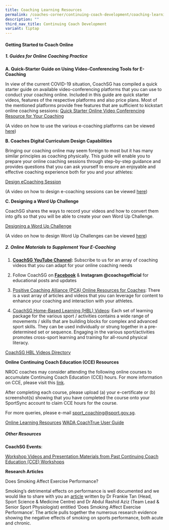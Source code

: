 ```yaml
---
title: Coaching Learning Resources
permalink: /coaches-corner/continuing-coach-development/coaching-learning-resources/
description: ""
third_nav_title: Continuing Coach Development
variant: tiptap
---
```

<h4><strong>Getting Started to Coach Online</strong></h4>
<h5><strong>1. Guides for Online Coaching Practice</strong></h5>
<p><strong>A. Quick-Starter Guide on Using Video-Conferencing Tools for E-Coaching</strong>
</p>
<p>In view of the current COVID-19 situation, CoachSG has compiled a quick
starter guide on available video-conferencing platforms that you can use
to&nbsp; conduct your coaching online. Included in this guide are quick
starter videos, features of the respective platforms and also price plans.
Most of the mentioned platforms provide free features that are sufficient
to kickstart online coaching sessions: <a href="/files/Support/Coaches'%20Corner/Continuing%20Coach%20Development/Coaching%20Learning%20Resources/Quick_Starter_Online_Video_Conferencing_Resource_for_Your_Coaching.pdf" rel="noopener noreferrer nofollow" target="_blank">Quick Starter Online Video Conferencing Resource for Your Coaching</a>
</p>
<p>(A video on how to use the various e-coaching platforms can be viewed&nbsp;
<a href="https://www.facebook.com/CoachSG1/videos/245327443374472/?" rel="noopener noreferrer nofollow" target="_blank">here</a>)</p>
<p><strong>B. Coaches Digital Curriculum Design Capabilities</strong>
</p>
<p>Bringing our coaching online may seem foreign to most but it has many
similar principles as coaching physically. This guide will enable you to
prepare your online coaching sessions through step-by-step guidance and
provides questions that you can ask yourself to ensure an enjoyable and
effective coaching experience both for you and your athletes:</p>
<p><a href="/files/Support/Coaches'%20Corner/Continuing%20Coach%20Development/Coaching%20Learning%20Resources/Designing_eCoaching_Session_v4.pdf" rel="noopener noreferrer nofollow" target="_blank">Design eCoaching Session</a>
</p>
<p>(A video on how to design e-coaching sessions can be viewed&nbsp;<a href="https://www.facebook.com/CoachSG1/videos/249209429531732/" rel="noopener noreferrer nofollow" target="_blank">here</a>)</p>
<p><strong>C. Designing a Word Up Challenge</strong>
</p>
<p>CoachSG shares the ways to record your videos and how to convert them
into gifs so that you will be able to create your own Word Up Challenge.</p>
<p><a href="/files/Support/Coaches'%20Corner/Continuing%20Coach%20Development/Coaching%20Learning%20Resources/Designing_a_Word_Up_Challenge.pdf" rel="noopener noreferrer nofollow" target="_blank">Designing a Word Up Challenge</a>
</p>
<p>(A video on how to design Word Up Challenges can be viewed&nbsp;<a href="https://www.facebook.com/CoachSG1/videos/882258065626126/" rel="noopener noreferrer nofollow" target="_blank">here</a>)</p>
<h5><strong>2. Online Materials to Supplement Your E-Coaching</strong></h5>
<ol data-tight="true" class="tight">
<li>
<p><strong><a href="https://www.youtube.com/channel/UC6S-f5ZwoXcGs_TDbimGd5g" rel="noopener noreferrer nofollow" target="_blank">CoachSG YouTube Channel</a>:</strong>&nbsp;Subscribe
to us for an array of coaching videos that you can adapt for your online
coaching needs</p>
</li>
<li>
<p>Follow CoachSG on&nbsp;<strong><a href="https://m.facebook.com/CoachSG1/" rel="noopener noreferrer nofollow" target="_blank">Facebook</a></strong>&nbsp;&amp;&nbsp;<strong>Instagram @coachsgofficial</strong>&nbsp;for
educational posts and updates</p>
</li>
<li>
<p><a href="https://www.positivecoach.org/coaches/" rel="noopener noreferrer nofollow" target="_blank">Positive Coaching Alliance (PCA) Online Resources for Coaches</a>:
There is a vast array of articles and videos that you can leverage for
content to enhance your coaching and interaction with your athletes.</p>
</li>
<li>
<p><a href="https://www.youtube.com/channel/UC6S-f5ZwoXcGs_TDbimGd5g" rel="noopener noreferrer nofollow" target="_blank">CoachSG Home-Based Learning (HBL) Videos</a>:&nbsp;Each
set of learning package for the various sport / activities contains a wide
range of movements / skills that are building blocks for complex and advanced
sport skills. They can be used individually or strung together in a pre-determined
set or sequence. Engaging in the various sport/activities promotes cross-sport
learning and training for all-round physical literacy.</p>
</li>
</ol>
<p><a href="/files/Support/Coaches'%20Corner/Continuing%20Coach%20Development/Coaching%20Learning%20Resources/CoachSG_HBL_Videos_Directory_v2.pdf" rel="noopener noreferrer nofollow" target="_blank">CoachSG HBL Videos Directory</a>
</p>
<p><strong>Online Continuing Coach Education (CCE) Resources</strong>
</p>
<p>NROC coaches may consider attending the following online courses to accumulate
Continuing Coach Education (CCE) hours. For more information on CCE, please
visit this&nbsp;<a href="/coaches-corner/continuing-coach-development/continuing-coach-education-cce/" rel="noopener noreferrer nofollow" target="_blank">link</a>.</p>
<p>After completing each course, please upload (a) your e-certificate or
(b) screenshot(s) showing that you have completed the course onto your
SportSync account to claim CCE hours for the course.</p>
<p>For more queries, please e-mail&nbsp;<a href="mailto:sport_coaching@sport.gov.sg" rel="noopener noreferrer nofollow" target="_blank">sport_coaching@sport.gov.sg</a>.</p>
<p><a href="/files/Support/Coaches'%20Corner/Continuing%20Coach%20Development/Coaching%20Learning%20Resources/Online_Learning_Resources_v3.pdf" rel="noopener noreferrer nofollow" target="_blank">Online Learning Resources</a>
<a href="/files/Support/Coaches'%20Corner/Continuing%20Coach%20Development/Coaching%20Learning%20Resources/WADA_CoachTrue_User_Guide_v2.pdf" rel="noopener noreferrer nofollow" target="_blank">WADA CoachTrue User Guide</a>
</p>
<h5><strong>Other Resources</strong></h5>
<p><strong>CoachSG Events</strong>:</p>
<p></p>
<p><a href="/files/Support/Coaches'%20Corner/Continuing%20Coach%20Development/Coaching%20Learning%20Resources/Presentation_Materials_from_Past_CCE_Workshops_v7.pdf" rel="noopener noreferrer nofollow" target="_blank">Workshop Videos and Presentation Materials from Past Continuing Coach Education (CCE) Workshops</a>
</p>
<p><strong>Research Articles</strong>
</p>
<p>Does Smoking Affect Exercise Performance?</p>
<p>Smoking’s detrimental effects on performance is well documented and we
would like to share with you an&nbsp;<a href="/files/Support/Coaches'%20Corner/Continuing%20Coach%20Development/Coaching%20Learning%20Resources/Does_Smoking_Affect_Exercise_Performance.pdf" rel="noopener noreferrer nofollow" target="_blank">article</a>&nbsp;written
by Dr Frankie Tan (Head, Sport Science &amp; Medicine Centre) and Dr Abdul
Rashid Aziz (Team Lead &amp; Senior Sport Physiologist) entitled ‘Does
Smoking Affect Exercise Performance’. The article pulls together the numerous
research evidence showing the negative effects of smoking on sports performance,
both acute and chronic.</p>